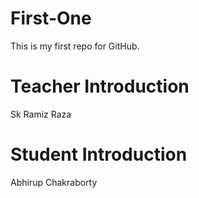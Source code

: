 # First-One
This is my first repo for GitHub.

# Teacher Introduction
Sk Ramiz Raza

# Student Introduction
Abhirup Chakraborty